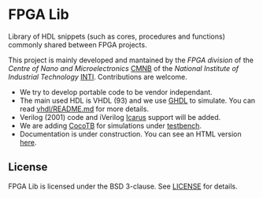 # FPGA Lib

Library of HDL snippets (such as cores, procedures and functions) commonly shared between FPGA projects.

This project is mainly developed and mantained by the *FPGA division* of the
*Centre of Nano and Microelectronics* [CMNB](http://www.inti.gob.ar/microynanoelectronica/)
of the *National Institute of Industrial Technology* [INTI](http://www.inti.gob.ar/).
Contributions are welcome.

* We try to develop portable code to be vendor independant.
* The main used HDL is VHDL (93) and we use [GHDL](http://ghdl.free.fr/) to simulate.
  You can read [vhdl/README.md](vhdl/README.md) for more details.
* Verilog (2001) code and iVerilog [Icarus](http://iverilog.icarus.com/) support will be added.
* We are adding [CocoTB](https://github.com/potentialventures/cocotb) for simulations under [testbench](testbench).
* Documentation is under construction.
  You can see an HTML version [here](http://htmlpreview.github.io/?https://github.com/INTI-CMNB-FPGA/fpga_lib/blob/master/doc/html/index.html).

## License

FPGA Lib is licensed under the BSD 3-clause. See [LICENSE](LICENSE) for details.
